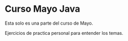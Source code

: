 # Curso Mayo Java

Esta solo es una parte del curso de Mayo.

Ejercicios de practica personal para entender los temas.